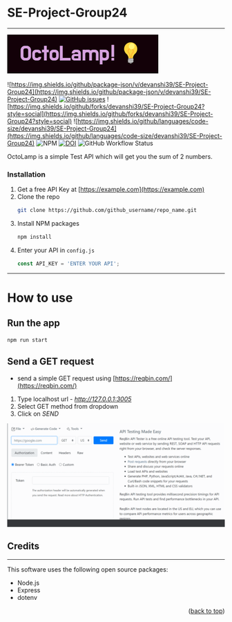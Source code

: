 # SE-Project-Group24
---
![OctoLamp](OctoLamp.png)

![https://img.shields.io/github/package-json/v/devanshi39/SE-Project-Group24](https://img.shields.io/github/package-json/v/devanshi39/SE-Project-Group24)
[![GitHub issues](https://img.shields.io/github/issues/devanshi39/SE-Project-Group24)](https://github.com/devanshi39/SE-Project-Group24/issues)
![https://img.shields.io/github/forks/devanshi39/SE-Project-Group24?style=social](https://img.shields.io/github/forks/devanshi39/SE-Project-Group24?style=social)
![https://img.shields.io/github/languages/code-size/devanshi39/SE-Project-Group24](https://img.shields.io/github/languages/code-size/devanshi39/SE-Project-Group24)
![NPM](https://img.shields.io/npm/l/npm)
[![DOI](https://zenodo.org/badge/DOI/10.5281/zenodo.7071769.svg)](https://doi.org/10.5281/zenodo.7071769)
![GitHub Workflow Status](https://github.com/devanshi39/SE-Project-Group24/actions/workflows/python-app.yml/badge.svg?branch=main)

OctoLamp is a simple Test API which will get you the sum of 2 numbers.

### Installation

1. Get a free API Key at [https://example.com](https://example.com)
2. Clone the repo
   ```sh
   git clone https://github.com/github_username/repo_name.git
   ```
3. Install NPM packages
   ```sh
   npm install
   ```
4. Enter your API in `config.js`
   ```js
   const API_KEY = 'ENTER YOUR API';
   ```
---

# How to use

## Run the app
```bash
npm run start
```
## Send a GET request

- send a simple GET request using [https://reqbin.com/](https://reqbin.com/)
 1. Type localhost url - *http://127.0.0.1:3005*
 2. Select GET method from dropdown
 3. Click on *SEND*

![request](request.gif)

## Credits
---
This software uses the following open source packages:
- Node.js
- Express
- dotenv


<p align="right">(<a href="#readme-top">back to top</a>)</p>
